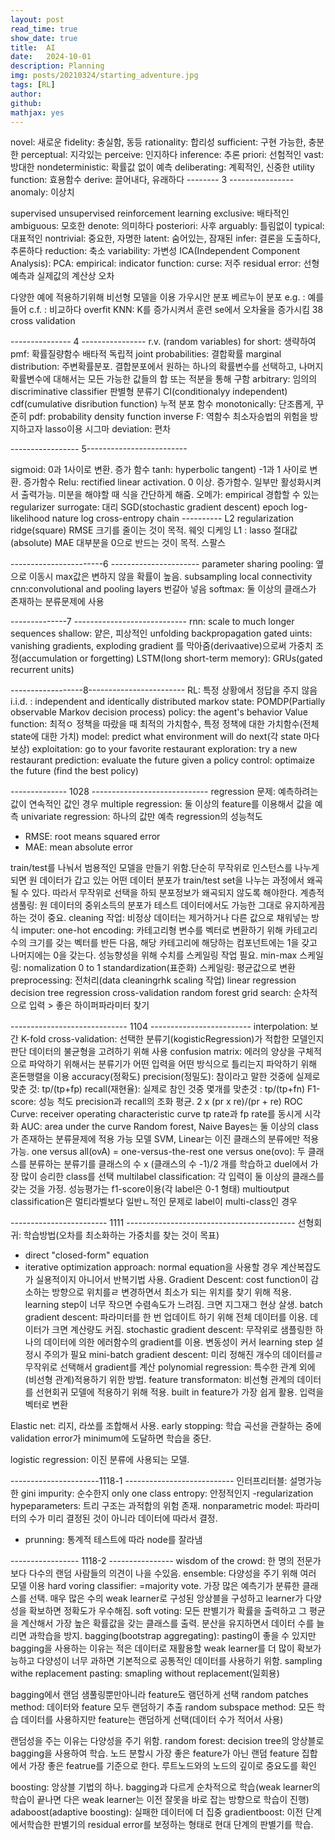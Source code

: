```yaml
---
layout: post
read_time: true
show_date: true
title:  AI
date:   2024-10-01
description: Planning
img: posts/20210324/starting_adventure.jpg
tags: [RL]
author: 
github:  
mathjax: yes
---
```


novel: 새로운
fidelity: 충실함, 동등
rationality: 합리성
sufficient: 구현 가능한, 충분한
perceptual: 지각있는
perceive: 인지하다
inference: 추론
priori: 선험적인
vast: 방대한
nondeterministic: 확률값 없이 예측
deliberating: 계획적인, 신중한
utility function: 효용함수
derive: 끌어내다, 유래하다
-------- 3 ----------------
anomaly: 이상치

supervised
unsupervised
reinforcement learning
exclusive: 배타적인
ambiguous: 모호한
denote: 의미하다
posteriori: 사후
 arguably: 틀림없이
 typical: 대표적인
 nontrivial: 중요한, 자명한
 latent: 숨어있는, 잠재된
 infer: 결론을 도출하다, 추론하다
 reduction: 축소
 variability: 가변성
 ICA(Independent Component Analysis):
 PCA:
 empirical: 
 indicator function:
 curse: 저주
 residual error: 선형예측과 실제값의 계산상 오차
 
 다양한 예에 적용하기위해 비선형 모델을 이용
가우시안 분포
베르누이 분포
e.g. : 예를 들어
c.f. : 비교하다
overfit
KNN: K를 증가시켜서 훈련 se에서 오차율을 증가시킴 38
cross validation

--------------- 4 ----------------
r.v. (random variables)
for short: 생략하여
pmf: 확률질량함수
배타적
독립적
joint probabilities: 결합확률
marginal distribution: 주변확률분포. 결합분포에서 원하는 하나의 확률변수를 선택하고, 나머지 확률변수에 대해서는 모든 가능한 값들의 합 또는 적분을 통해 구함
arbitrary: 임의의
discriminative classifier 판별형 분류기
CI(conditionalyy independent)
cdf(cumulative disribution function) 누적 분포 함수
monotonically: 단조롭게, 꾸준히
pdf: probability density function
inverse F: 역함수
최소자승법의 위험을 방지하고자 lasso이용
시그마
deviation: 편차

----------------- 5-------------------------

sigmoid: 0과 1사이로 변환. 증가 함수
tanh: hyperbolic tangent) -1과 1 사이로 변환. 증가함수
Relu: rectified linear activation. 0 이상. 증가함수. 일부만 활성화시켜서 출력가능. 미분을 해야할 때 식을 간단하게 해줌.
오메가:
empirical 경합할 수 있는
regularizer
surrogate: 대리
SGD(stochastic gradient descent)
epoch
log-likelihood
nature log
cross-entropy
chain ----------
L2 regularization ridge(square) RMSE 크기를 줄이는 것이 목적. 웨잇 디케잉
L1 : lasso 절대값(absolute) MAE 대부분을 0으로 반드는 것이 목적. 스팔스

-----------------------6 ----------------------
parameter sharing
pooling: 옆으로 이동시 max값은 변하지 않을 확률이 높음.
subsampling
local connectivity
cnn:convolutional and pooling layers 번갈아 넣음
softmax: 둘 이상의 클래스가 존재하는 분류문제에 사용

--------------7 ----------------------------
rnn: scale to much longer sequences
shallow: 얕은, 피상적인
unfolding
backpropagation
gated uints: vanishing gradients, exploding gradient 를 막아줌(derivaative)으로써 가중치 조정(accumulation or forgetting)
LSTM(long short-term memory):
GRUs(gated recurrent units)

------------------8------------------------
RL: 특정 상황에서 정답을 주지 않음
i.i.d. : independent and identically distributed
markov state:
POMDP(Partially observable Markov decision process)
policy: the agent's behavior
Value function: 최적ㅇ 정책을 따랐을 때 최적의 가치함수, 특정 정책에 대한 가치함수(전체 state에 대한 가치)
model: predict what environment will do next(각 state 마다 보상)
exploitation: go to your favorite restaurant
exploration: try a new restaurant
prediction: evaluate the future given a policy
control: optimaize the future (find the best policy)

-------------- 1028 -----------------------------
regression 문제: 예측하려는 값이 연속적인 값인 경우
multiple regression: 둘 이상의 feature를 이용해서 값을 예측
univariate regression: 하나의 값만 예측
regression의 성능척도
- RMSE: root means squared error
- MAE: mean absolute error

train/test를 나눠서 범용적인 모델을 만들기 위함.단순히 무작위로 인스턴스를 나누게 되면 원 데이터가 갑고 있는 어떤 데이터 분포가 train/test set을 나누는 과정에서 왜곡될 수 있다. 따라서 무작위로 선택을 하되 분포정보가 왜곡되지 않도록 해야한다.
계층적 샘풀링: 원 데이터의 중위소득의 분포가 테스트 데이터에서도 가능한 그대로 유지하게끔 하는 것이 중요.
cleaning 작업: 비정상 데이터는 제거하거나 다른 값으로 채워넣는 방식
imputer:
one-hot encoding: 카테고리형 변수를 벡터로 변환하기 위해 카테고리 수의 크기를 갖는 벡터를 반든 다음, 해당 카테고리에 해당하는 컴포넌트에는 1을 갖고 나머지에는 0을 갖는다.
성능향성을 위해 수치를 스케일링 작업 필요.
min-max 스케일링: nomalization 0 to 1
standardization(표준화) 스케일링: 평균값으로 변환
preprocessing: 전처리(data cleaningrhk scaling 작업)
linear regression
decision tree regression
cross-validation
random forest
grid search: 순차적으로 입력 > 좋은 하이퍼파라미터 찾기

----------------------------- 1104 -------------------------
interpolation: 보간
K-fold cross-validation: 선택한 분류기(kogisticRegression)가 적합한 모델인지 판단
데이터의 불균형을 고려하기 위해 사용
confusion matrix: 에러의 양상을 구체적으로 파악하기 위해서는 분류기가 어떤 입력을 어떤 방식으로 틀리는지 파악하기 위해 혼돈행렬을 이용
accuracy(정확도)
precision(정밀도): 참이라고 말한 것중에 실제로 맞춘 것: tp/(tp+fp)
recall(재현율): 실제로 참인 것중 몇개를 맞춘것 : tp/(tp+fn)
F1-score: 성능 척도 precision과 recall의 조화 평균. 2 x (pr x re)/(pr + re)
ROC Curve: receiver operating characteristic curve tp rate과 fp rate를 동시게 시각화
AUC: area under the curve
Random forest, Naive Bayes는 둘 이상의  class가 존재하는 분류뮨제에 적용 가능 모델
SVM, Linear는 이진 클래스의 분류에만 적용 가능.
one versus all(ovA) = one-versus-the-rest
one versus one(ovo): 두 클래스를 분류하는 분류기를 클래스의 수 x (클래스의 수 -1)/2 개를 학습하고 duel에서 가장 많이 승리한 class를 선택
multilabel classification: 각 입력이 둘 이상의 클래스를 갖는 것을 가정. 성능평가는 f1-score이용(각 label은 0-1 형태)
multioutput classification은 멀티라벨보다 일반ㄴ적인 문제로 label이 multi-class인 경우

------------------------ 1111 ------------------------------------------
선형회귀: 학습방법(오차를 최소화하는 가중치를 찾는 것이 목표)
- direct "closed-form" equation
- iterative optimization approach: normal equation을 사용할 경우 계산복잡도가 실용적이지 아니어서 반복기법 사용.
Gradient Descent: cost function이 감소하는 방향으로 위치를ㄹ 변경하면서 최소가 되는 위치를 찾기 위해 적용.
learning step이 너무 작으면 수렴속도가 느려짐. 크면 지그재그 현상 살생.
batch gradient descent: 파라미터를 한 번 업데이트 하기 위해 전체 데이터를 이용. 데이터가 크면 계산량도 커짐.
stochastic gradient descent: 무작위로 샘플링한 하나의 데이터에 의한 에러함수의 gradient를 이용. 변동성이 커서 learning step 설정시 주의가 필요
mini-batch gradient descent: 미리 정해진 개수의 데이터를ㄹ 무작위로 선택해서 gradient를 계산
polynomial regression: 특수한 관계 외에 (비선형 관계)적용하기 위한 방법.
feature transformaton: 비선형 관계의 데이터를 선현회귀 모델에 적용하기 위해 적용. built in feature가 가장 쉽게 활용. 입력을 벡터로 변환

Elastic net: 리지, 라쏘를 조합해서 사용.
early stopping: 학습 곡선을 관찰하는 중에 validation error가 minimum에 도달하면 학습을 중단.

logistic regression: 이진 분류에 사용되는 모델.

----------------------1118-1 ---------------------------
인터프리터블: 설명가능한
gini impurity: 순수한지 only one class
entropy: 안정적인지
-regularization hypeparameters: 트리 구조는 과적합의 위험 존재.
nonparametric model: 파라미터의 수가 미리 결정된 것이 아니라 데이터에 따라서 결정.
- prunning: 통계적 테스트에 따라 node를 잘라냄

----------------- 1118-2 ----------------
wisdom of the crowd: 한 명의 전문가보다 다수의 랜덤 사람들의 의견이 나을 수있음.
ensemble: 다양성을 주기 위해 여러 모델 이용
hard voring classifier: =majority vote. 가장 많은 예측기가 분류한 클래스를 선택. 매우 많은 수의 weak learner로 구성된 앙상블을 구성하고 learner가 다양성을 확보하면 정확도가 우수해짐.
soft voting: 모든 판별기가 확률을 출력하고 그 평균을 계산해서 가장 높은 확률값을 갖는 클래스를 출력.
분산을 유지하면서 데이터 수를 늘리면 과학습을 방지.
bagging(bootstrap aggregating): pasting이 좋을 수 있지만 bagging을 사용하는 이유는 적은 데이터로 재활용할 weak learner를 더 많이 확보가능하고 다양성이 너무 과하면 기본적으로 공통적인 데이터를 사용하기 위함.
sampling withe replacement
pasting: smapling without replacement(일회용)

bagging에서 랜덤 샘풀링뿐만아니라 feature도 램던하게 선택
random patches method: 데이터와 feature 모두 랜덤하기 추출
random subspace method: 모든 학습 데이터를 사용하지만 feature는 랜덤하게 선택(데이터 수가 적어서 사용)

랜덤성을 주는 이유는 다양성을 주기 위함.
random forest: decision tree의 앙상블로 bagging을 사용하여 학습.
노드 분할시 가장 좋은 feature가 아닌 랜덤 feature 집합에서 가장 좋은 featrue를 기준으로 한다.
루트노드와의 노드의 깊이로 중요도를 확인

boosting: 앙상블 기법의 하나. bagging과 다르게 순차적으로 학습(weak learner의 학습이 끝나면 다은 weak learner는 이전 잘못을 바로 잡는 방향으로 학습이 진행)
adaboost(adaptive boosting): 실패한 데이터에 더 집중
gradientboost: 이전 단계에서학습한 판별기의 residual error를 보정하는 형태로 현대 단계의 판별기를 학습.






